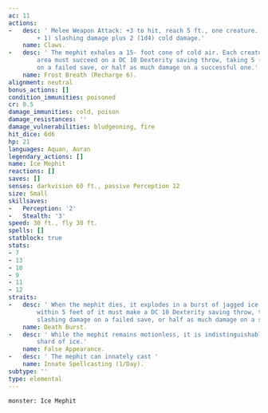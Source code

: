 ```yaml
---
ac: 11
actions:
-   desc: ' Melee Weapon Attack: +3 to hit, reach 5 ft., one creature. Hit: 3 (1d4
        + 1) slashing damage plus 2 (1d4) cold damage.'
    name: Claws.
-   desc: ' The mephit exhales a 15- foot cone of cold air. Each creature in that
        area must succeed on a DC 10 Dexterity saving throw, taking 5 (2d4) cold damage
        on a failed save, or half as much damage on a successful one.'
    name: Frost Breath (Recharge 6).
alignment: neutral
bonus_actions: []
condition_immunities: poisoned
cr: 0.5
damage_immunities: cold, poison
damage_resistances: ''
damage_vulnerabilities: bludgeoning, fire
hit_dice: 6d6
hp: 21
languages: Aquan, Auran
legendary_actions: []
name: Ice Mephit
reactions: []
saves: []
senses: darkvision 60 ft., passive Perception 12
size: Small
skillsaves:
-   Perception: '2'
-   Stealth: '3'
speed: 30 ft., fly 30 ft.
spells: []
statblock: true
stats:
- 7
- 13
- 10
- 9
- 11
- 12
straits:
-   desc: ' When the mephit dies, it explodes in a burst of jagged ice. Each creature
        within 5 feet of it must make a DC 10 Dexterity saving throw, taking 4 (1d8)
        slashing damage on a failed save, or half as much damage on a successful one.'
    name: Death Burst.
-   desc: ' While the mephit remains motionless, it is indistinguishable from an ordinary
        shard of ice.'
    name: False Appearance.
-   desc: ' The mephit can innately cast '
    name: Innate Spellcasting (1/Day).
subtype: ''
type: elemental
---
```

```statblock
monster: Ice Mephit
```